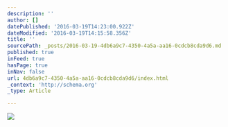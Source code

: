 ```yaml
---
description: ''
author: []
datePublished: '2016-03-19T14:23:00.922Z'
dateModified: '2016-03-19T14:15:58.356Z'
title: ''
sourcePath: _posts/2016-03-19-4db6a9c7-4350-4a5a-aa16-0cdcb8cda9d6.md
published: true
inFeed: true
hasPage: true
inNav: false
url: 4db6a9c7-4350-4a5a-aa16-0cdcb8cda9d6/index.html
_context: 'http://schema.org'
_type: Article

---
```

![](https://the-grid-user-content.s3-us-west-2.amazonaws.com/02a70163-e5be-4200-8829-b754163dcc09.png)